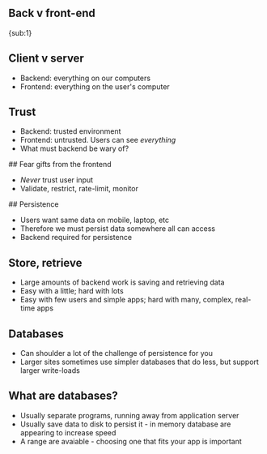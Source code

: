 ## Back v front-end
{sub:1}

## Client v server

- Backend: everything on our computers
- Frontend: everything on the user's computer

## Trust

- Backend: trusted environment
- Frontend: untrusted. Users can see *everything*
- What must backend be wary of?

## Fear gifts from the frontend

- *Never* trust user input
- Validate, restrict, rate-limit, monitor

## Persistence

- Users want same data on mobile, laptop, etc
- Therefore we must persist data somewhere all can access
- Backend required for persistence

## Store, retrieve

- Large amounts of backend work is saving and retrieving data
- Easy with a little; hard with lots
- Easy with few users and simple apps; hard with many, complex, real-time apps

## Databases

- Can shoulder a lot of the challenge of persistence for you
- Larger sites sometimes use simpler databases that do less, but support larger write-loads

## What are databases?

- Usually separate programs, running away from application server
- Usually save data to disk to persist it - in memory database are appearing to increase speed
- A range are avaiable - choosing one that fits your app is important



